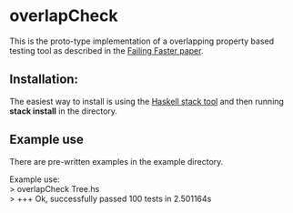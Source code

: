 # overlapCheck

This is the proto-type implementation of a overlapping property based testing tool as described in the [Failing Faster paper](https://github.com/JonFowler/overlapCheck/blob/master/FailingFasterPaper.pdf).

## Installation:

The easiest way to install is using the [Haskell stack tool](https://docs.haskellstack.org/en/stable/README/#how-to-install) and then running **stack install** in the directory.

## Example use

There are pre-written examples in the example directory.

Example use:  
\> overlapCheck Tree.hs  
\> +++ Ok, successfully passed 100 tests in 2.501164s
